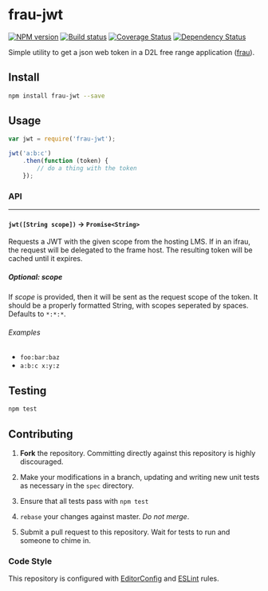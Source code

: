 # frau-jwt

[![NPM version][npm-image]][npm-url]
[![Build status][ci-image]][ci-url]
[![Coverage Status][coverage-image]][coverage-url]
[![Dependency Status][dependencies-image]][dependencies-url]

Simple utility to get a json web token in a D2L free range application
([frau](https://www.npmjs.com/browse/keyword/frau)).

## Install
```sh
npm install frau-jwt --save
```

## Usage
```js
var jwt = require('frau-jwt');

jwt('a:b:c')
	.then(function (token) {
		// do a thing with the token
	});

```

### API

---

#### `jwt([String scope])` -> `Promise<String>`

Requests a JWT with the given scope from the hosting LMS. If in an ifrau, the
request will be delegated to the frame host. The resulting token will be cached
until it expires.

##### Optional: scope

If _scope_ is provided, then it will be sent as the request scope of the token.
It should be a properly formatted String, with scopes seperated by spaces.
Defaults to `*:*:*`.

###### Examples

* `foo:bar:baz`
* `a:b:c x:y:z`

## Testing

```bash
npm test
```


## Contributing

1. **Fork** the repository. Committing directly against this repository is
   highly discouraged.

2. Make your modifications in a branch, updating and writing new unit tests
   as necessary in the `spec` directory.

3. Ensure that all tests pass with `npm test`

4. `rebase` your changes against master. *Do not merge*.

5. Submit a pull request to this repository. Wait for tests to run and someone
   to chime in.

### Code Style

This repository is configured with [EditorConfig][EditorConfig] and
[ESLint][ESLint] rules.


[npm-url]: https://www.npmjs.org/package/frau-jwt
[npm-image]: https://img.shields.io/npm/v/frau-jwt.svg
[ci-url]: https://travis-ci.org/Brightspace/frau-jwt
[ci-image]: https://img.shields.io/travis/Brightspace/frau-jwt.svg
[coverage-url]: https://coveralls.io/r/Brightspace/frau-jwt?branch=master
[coverage-image]: https://img.shields.io/coveralls/Brightspace/frau-jwt.svg
[dependencies-url]: https://david-dm.org/Brightspace/frau-jwt
[dependencies-image]: https://img.shields.io/david/Brightspace/frau-jwt.svg

[EditorConfig]: http://editorconfig.org/
[ESLint]: http://eslint.org
